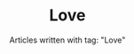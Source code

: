 ---
layout: blog_by_tag
title: Love
subtitle: 'Articles written with tag: "Love"'
tag: love
permalink: /tags/love/
---